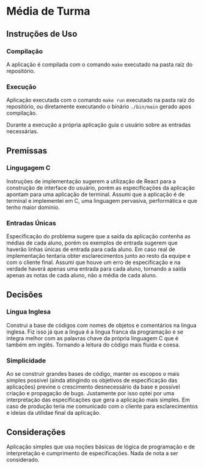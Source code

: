 # Média de Turma

## Instruções de Uso

### Compilação
A aplicação é compilada com o comando `make` executado na pasta raíz do
repositório.

### Execução
Aplicação executada com o comando `make run` executado na pasta raíz do
repositório, ou diretamente executando o binário `./bin/main` gerado apos
compilação.

Durante a execução a própria aplicação guia o usuário sobre as entradas
necessárias.

## Premissas

### Lingugagem C
Instruções de implementação sugerem a utilização de React para a construção de
interface do usuário, porém as especificações da aplicação apontam para uma
aplicação de terminal. Assumi que a aplicação é de terminal e implementei em C,
uma linguagem pervasiva, performática e que tenho maior dominio.

### Entradas Únicas
Especificação do problema sugere que a saída da aplicação contenha as médias de
cada aluno, porém os exemplos de entrada sugerem que haverão linhas únicas de
entrada para cada aluno. Em caso real de implementação tentaria obter
esclarecimentos junto ao resto da equipe e com o cliente final. Assumi que houve
um erro de especificação e na verdade haverá apenas uma entrada para cada aluno,
tornando a saída apenas as notas de cada aluno, não a média de cada aluno.

## Decisões

### Lingua Inglesa
Construi a base de códigos com nomes de objetos e comentários na lingua inglesa.
Fiz isso já que a lingua é a lingua franca da programação e se integra melhor
com as palavras chave da própria linguagem C que é também em inglês. Tornando a
leitura do código mais fluida e coesa.

### Simplicidade
Ao se construir grandes bases de código, manter os escopos o mais simples
possivel (ainda atingindo os objetivos de especificação das aplicações) previne
o crescimento desnecessário da base e possível criação e propagação de bugs.
Justamente por isso optei por uma interpretação das especificações que gera a
aplicação mais simples. Em caso de produção teria me comunicado com o cliente
para esclarecimentos e ideias da utilidae final da aplicação.
## Considerações
Aplicação simples que usa noções básicas de lógica de programação e de
interpretação e cumprimento de especificações. Nada de nota a ser considerado.
